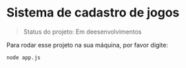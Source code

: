 # Sistema de cadastro de jogos

>Status do projeto: Em deesenvolvimentos

Para rodar esse projeto na sua máquina, por favor digite:

````
node app.js
````

